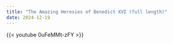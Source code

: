 ```yaml
---
title: "The Amazing Heresies of Benedict XVI (full length)"
date: 2024-12-19
---
```


{{< youtube 0uFeMMt-zFY >}}
